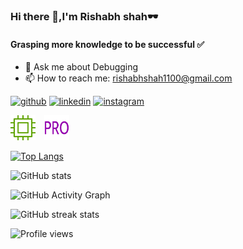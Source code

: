### Hi there 👋,I'm Rishabh shah🕶️
#### Grasping more knowledge to be successful ✅

- 💬 Ask me about Debugging 
- 📫 How to reach me: rishabhshah1100@gmail.com 


[<img src='https://cdn.jsdelivr.net/npm/simple-icons@3.0.1/icons/github.svg' alt='github' height='40'>](https://github.com/Rishabh11200)  [<img src='https://cdn.jsdelivr.net/npm/simple-icons@3.0.1/icons/linkedin.svg' alt='linkedin' height='40'>](https://www.linkedin.com/in/rishabh1100/)  [<img src='https://cdn.jsdelivr.net/npm/simple-icons@3.0.1/icons/instagram.svg' alt='instagram' height='40'>](https://www.instagram.com/rishabh_1100/)  

<a href='https://docs.github.com/en/developers'><img src='https://raw.githubusercontent.com/acervenky/animated-github-badges/master/assets/devbadge.gif' width='40' height='40'></a> <a href='https://github.com/pricing'><img src='https://raw.githubusercontent.com/acervenky/animated-github-badges/master/assets/pro.gif' width='40' height='40'></a> 

[![Top Langs](https://github-readme-stats.vercel.app/api/top-langs/?username=Rishabh11200)](https://github.com/anuraghazra/github-readme-stats)

![GitHub stats](https://github-readme-stats.vercel.app/api?username=Rishabh11200&show_icons=true)  

![GitHub Activity Graph](https://activity-graph.herokuapp.com/graph?username=Rishabh11200)  

![GitHub streak stats](https://github-readme-streak-stats.herokuapp.com/?user=Rishabh11200)  

![Profile views](https://gpvc.arturio.dev/Rishabh11200)  
